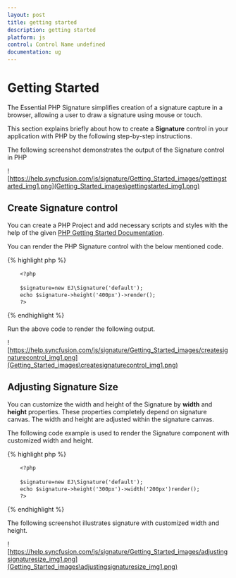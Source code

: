 ```yaml
---
layout: post
title: getting started
description: getting started
platform: js
control: Control Name undefined
documentation: ug
---
```


# Getting Started

The Essential PHP Signature simplifies creation of a signature capture in a browser, allowing a user to draw a signature using mouse or touch.

This section explains briefly about how to create a **Signature** control in your application with PHP by the following step-by-step instructions.

The following screenshot demonstrates the output of the Signature control in PHP  

![https://help.syncfusion.com/js/signature/Getting_Started_images/gettingstarted_img1.png](Getting_Started_images\gettingstarted_img1.png)


## Create Signature control

You can create a PHP Project and add necessary scripts and styles with the help of the given [PHP Getting Started Documentation](https://help.syncfusion.com/php/getting-started).

You can render the PHP Signature control with the below mentioned code.

{% highlight php %}

        <?php

        $signature=new EJ\Signature('default');
        echo $signature->height('400px')->render();
        ?>

{% endhighlight %}

Run the above code to render the following output.

![https://help.syncfusion.com/js/signature/Getting_Started_images/createsignaturecontrol_img1.png](Getting_Started_images\createsignaturecontrol_img1.png)

## Adjusting Signature Size

You can customize the width and height of the Signature by **width** and **height** properties. These properties completely depend on signature canvas. The width and height are adjusted within the signature canvas.

The following code example is used to render the Signature component with customized width and height.

{% highlight php %}

        <?php

        $signature=new EJ\Signature('default');
        echo $signature->height('300px')->width('200px')render();
        ?>

{% endhighlight %}

The following screenshot illustrates signature with customized width and height.

![https://help.syncfusion.com/js/signature/Getting_Started_images/adjustingsignaturesize_img1.png](Getting_Started_images\adjustingsignaturesize_img1.png)

